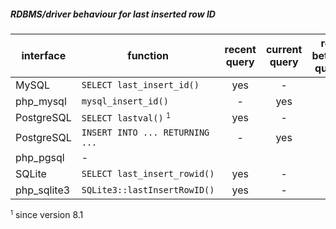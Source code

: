 
##### RDBMS/driver behaviour for last inserted row ID

| interface   | function                                       | recent query | current query | reset between queries |
|-------------|------------------------------------------------|:------------:|:-------------:|:---------------------:|
| MySQL       | `SELECT last_insert_id()`                      | yes          | -             | no                    |
| php_mysql   | `mysql_insert_id()`                            | -            | yes           | yes                   |
| PostgreSQL  | `SELECT lastval()` <small><sup>1</sup></small> | yes          | -             | no                    |
| PostgreSQL  | `INSERT INTO ... RETURNING ...`                | -            | yes           | yes                   |
| php_pgsql   | -                                              |              |               |                       |
| SQLite      | `SELECT last_insert_rowid()`                   | yes          | -             | no                    |
| php_sqlite3 | `SQLite3::lastInsertRowID()`                   | yes          | -             | no                    |

<small><sup>1</sup></small> since version 8.1

